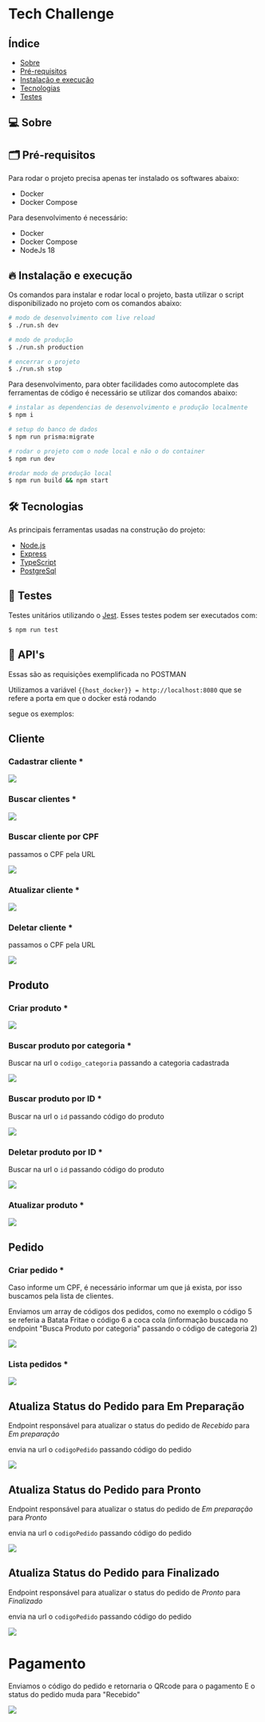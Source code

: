 # Tech Challenge

## Índice
- [Sobre](#-sobre)
- [Pré-requisitos](#-pré-requisitos)
- [Instalação e execução](#-instalação-e-execução)
- [Tecnologias](#-tecnologias)
- [Testes](#-testes)

## 💻 Sobre


## 🗂 Pré-requisitos
Para rodar o projeto precisa apenas ter instalado os softwares abaixo:
* Docker
* Docker Compose

Para desenvolvimento é necessário:
* Docker
* Docker Compose
* NodeJs 18

## 🔥 Instalação e execução
Os comandos para instalar e rodar local o projeto, basta utilizar o script disponibilizado no projeto com os comandos abaixo:
```bash
# modo de desenvolvimento com live reload
$ ./run.sh dev

# modo de produção
$ ./run.sh production

# encerrar o projeto
$ ./run.sh stop
```

Para desenvolvimento, para obter facilidades como autocomplete das ferramentas de código é necessário se utilizar dos comandos abaixo:
```bash
# instalar as dependencias de desenvolvimento e produção localmente
$ npm i

# setup do banco de dados
$ npm run prisma:migrate

# rodar o projeto com o node local e não o do container
$ npm run dev

#rodar modo de produção local
$ npm run build && npm start
```

## 🛠 Tecnologias
As principais ferramentas usadas na construção do projeto:
- [Node.js](https://nodejs.org/en/)
- [Express](https://expressjs.com/)
- [TypeScript](https://www.typescriptlang.org/)
- [PostgreSql](https://www.postgresql.org)

## 🧪 Testes
Testes unitários utilizando o [Jest](https://jestjs.io/pt-BR/). Esses testes podem ser executados com:
```bash
$ npm run test
```

## 🚀 API's
Essas são as requisições exemplificada no POSTMAN

Utilizamos a variável ```{{host_docker}} = http://localhost:8080``` que se refere a porta em que o docker está rodando

segue os exemplos:

## Cliente
### Cadastrar cliente *
![](https://i.imgur.com/8olwswZ.gif)

### Buscar clientes *
![](https://i.imgur.com/Ija8VQq.gif)

### Buscar cliente por CPF
passamos o CPF pela URL

![](https://i.imgur.com/6uX7tm3.gif)

### Atualizar cliente *
![](https://i.imgur.com/oMjOePo.gif)

### Deletar cliente *
passamos o CPF pela URL

![](https://i.imgur.com/OBh9IOC.gif)

## Produto

### Criar produto *

![](https://i.imgur.com/tlIQdN3.gif)

### Buscar produto por categoria *

Buscar na url o ```codigo_categoria``` passando a categoria cadastrada

![](https://i.imgur.com/dhyA9Kk.gif)

### Buscar produto por ID *

Buscar na url o ```id``` passando código do produto

![](https://i.imgur.com/iGAXjHl.gif)

### Deletar produto por ID *

Buscar na url o ```id``` passando código do produto

![](https://i.imgur.com/7Fwutv7.gif)


### Atualizar produto *

![](https://i.imgur.com/5uyiAuW.gif)


## Pedido

### Criar pedido *

Caso informe um CPF, é necessário informar um que já exista, por isso buscamos pela lista de clientes.

Enviamos um array de códigos dos pedidos, como no exemplo o código 5 se referia a Batata Fritae o código 6 a coca cola (informação buscada no endpoint "Busca Produto por categoria" passando o código de categoria 2)

![](https://i.imgur.com/qFptW11.gif)

### Lista pedidos *

![](https://i.imgur.com/ydB9egq.gif)

## Atualiza Status do Pedido para Em Preparação

Endpoint responsável para atualizar o status do pedido de _Recebido_ para _Em preparação_

envia na url o ```codigoPedido``` passando código do pedido

![](https://i.imgur.com/FGt9SDT.gif)


## Atualiza Status do Pedido para Pronto

Endpoint responsável para atualizar o status do pedido de _Em preparação_ para _Pronto_

envia na url o ```codigoPedido``` passando código do pedido

![](https://i.imgur.com/FFEinzc.gif)


## Atualiza Status do Pedido para Finalizado

Endpoint responsável para atualizar o status do pedido de _Pronto_ para _Finalizado_

envia na url o ```codigoPedido``` passando código do pedido

![](https://i.imgur.com/qj2HSm5.gif)


# Pagamento

Enviamos o código do pedido e retornaria o QRcode para o pagamento
E o status do pedido muda para "Recebido"

![](https://i.imgur.com/bG8Efc7.gif)
